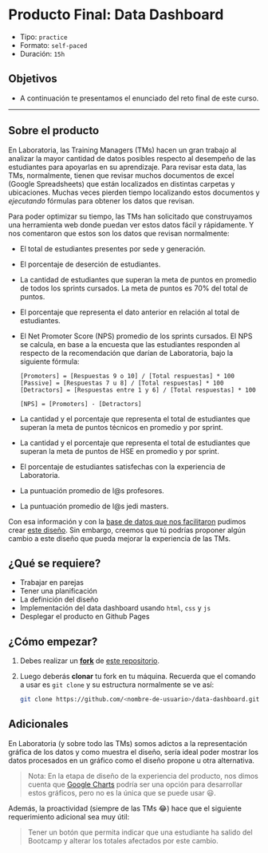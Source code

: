 # Producto Final: Data Dashboard

- Tipo: `practice`
- Formato: `self-paced`
- Duración: `15h`

## Objetivos

- A continuación te presentamos el enunciado del reto final de este curso.

***

## Sobre el producto

En Laboratoria, las Training Managers (TMs) hacen un gran trabajo al analizar la
mayor cantidad de datos posibles respecto al desempeño de las estudiantes para
apoyarlas en su aprendizaje. Para revisar esta data, las TMs, normalmente,
tienen que revisar muchos documentos de excel (Google Spreadsheets) que están
localizados en distintas carpetas y ubicaciones. Muchas veces pierden tiempo
localizando estos documentos y _ejecutando_ fórmulas para obtener los datos que
revisan.

Para poder optimizar su tiempo, las TMs han solicitado que construyamos una
herramienta web donde puedan ver estos datos fácil y rápidamente. Y nos
comentaron que estos son los datos que revisan normalmente:

- El total de estudiantes presentes por sede y generación.
- El porcentaje de deserción de estudiantes.
- La cantidad de estudiantes que superan la meta de puntos en promedio de todos
  los sprints cursados. La meta de puntos es 70% del total de puntos.
- El porcentaje que representa el dato anterior en relación al total de
  estudiantes.
- El Net Promoter Score (NPS) promedio de los sprints cursados. El NPS se
  calcula, en base a la encuesta que las estudiantes responden al respecto de
  la recomendación que darían de Laboratoria, bajo la siguiente fórmula:

  ```text
  [Promoters] = [Respuestas 9 o 10] / [Total respuestas] * 100
  [Passive] = [Respuestas 7 u 8] / [Total respuestas] * 100
  [Detractors] = [Respuestas entre 1 y 6] / [Total respuestas] * 100

  [NPS] = [Promoters] - [Detractors]
  ```
- La cantidad y el porcentaje que representa el total de estudiantes que superan
  la meta de puntos técnicos en promedio y por sprint.
- La cantidad y el porcentaje que representa el total de estudiantes que superan
  la meta de puntos de HSE en promedio y por sprint.
- El porcentaje de estudiantes satisfechas con la experiencia de Laboratoria.
- La puntuación promedio de l@s profesores.
- La puntuación promedio de l@s jedi masters.

Con esa información y con la [base de datos que nos facilitaron](https://github.com/Laboratoria-learning/data-dashboard/blob/master/js/data.js)
pudimos crear [este diseño](https://marvelapp.com/104ejifg/). Sin embargo,
creemos que tú podrías proponer algún cambio a este diseño que pueda mejorar la
experiencia de las TMs.

## ¿Qué se requiere?

- Trabajar en parejas
- Tener una planificación
- La definición del diseño
- Implementación del data dashboard usando `html`, `css` y `js`
- Desplegar el producto en Github Pages

## ¿Cómo empezar?

1. Debes realizar un [**fork**](https://gist.github.com/ivandevp/1de47ae69a5e139a6622d78c882e1f74)
   de [este repositorio](https://github.com/Laboratoria-learning/data-dashboard).

2. Luego deberás **clonar** tu fork en tu máquina. Recuerda que el comando a usar
   es `git clone` y su estructura normalmente se ve así:

   ```bash
   git clone https://github.com/<nombre-de-usuario>/data-dashboard.git
   ```

## Adicionales

En Laboratoria (y sobre todo las TMs) somos adictos a la representación gráfica
de los datos y como muestra el diseño, sería ideal poder mostrar los datos
procesados en un gráfico como el diseño propone u otra alternativa.

> Nota: En la etapa de diseño de la experiencia del producto, nos dimos cuenta
> que [Google Charts](https://developers.google.com/chart/interactive/docs/quick_start)
> podría ser una opción para desarrollar estos gráficos, pero no es la única que
> se puede usar :smiley:.

Además, la proactividad (siempre de las TMs :joy:) hace que el siguiente
requerimiento adicional sea muy útil:

> Tener un botón que permita indicar que una estudiante ha salido del Bootcamp y
> alterar los totales afectados por este cambio.
